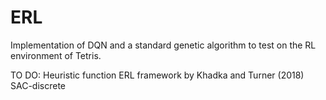 # ERL

Implementation of DQN and a standard genetic algorithm to test on the RL environment of Tetris.  

TO DO:
Heuristic function
ERL framework by Khadka and Turner (2018)
SAC-discrete
